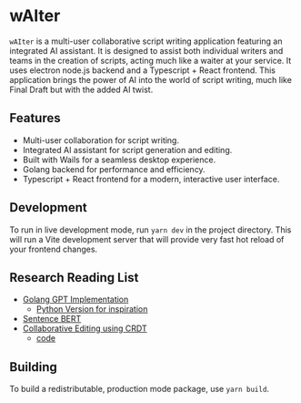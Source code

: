 # wAIter

`wAIter` is a multi-user collaborative script writing application featuring an integrated AI assistant. It is designed to assist both individual writers and teams in the creation of scripts, acting much like a waiter at your service. It uses electron node.js backend and a Typescript + React frontend. This application brings the power of AI into the world of script writing, much like Final Draft but with the added AI twist.

## Features

- Multi-user collaboration for script writing.
- Integrated AI assistant for script generation and editing.
- Built with Wails for a seamless desktop experience.
- Golang backend for performance and efficiency.
- Typescript + React frontend for a modern, interactive user interface.

## Development

To run in live development mode, run `yarn dev` in the project directory. This will run a Vite development
server that will provide very fast hot reload of your frontend changes.

## Research Reading List

- [Golang GPT Implementation](https://github.com/go-aie/gptbot)
  - [Python Version for inspiration](https://github.com/jerryjliu/llama_index)
- [Sentence BERT](https://towardsdatascience.com/an-intuitive-explanation-of-sentence-bert-1984d144a868)
- [Collaborative Editing using CRDT](https://pierrehedkvist.com/posts/collaborative-editing-using-crdts)
  - [code](https://github.com/phedkvist/crdt-woot)

## Building

To build a redistributable, production mode package, use `yarn build`.
